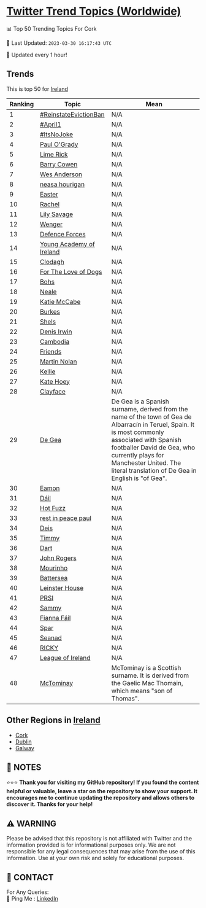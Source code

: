 [Twitter Trend Topics (Worldwide)](https://github.com/ErcinDedeoglu/Twitter-Trend-Topics)
==========


📊 Top 50 Trending Topics For Cork

📆 Last Updated: `2023-03-30 16:17:43 UTC`

🔧 Updated every 1 hour!


## Trends

This is top 50 for [Ireland](</Ireland>)

| Ranking | Topic | Mean |
| ------- | ------------ | ------------ |
| 1 | [#ReinstateEvictionBan](http://twitter.com/search?q=%23ReinstateEvictionBan) | N/A |
| 2 | [#April1](http://twitter.com/search?q=%23April1) | N/A |
| 3 | [#ItsNoJoke](http://twitter.com/search?q=%23ItsNoJoke) | N/A |
| 4 | [Paul O'Grady](http://twitter.com/search?q=Paul+O%27Grady) | N/A |
| 5 | [Lime Rick](http://twitter.com/search?q=Lime+Rick) | N/A |
| 6 | [Barry Cowen](http://twitter.com/search?q=Barry+Cowen) | N/A |
| 7 | [Wes Anderson](http://twitter.com/search?q=Wes+Anderson) | N/A |
| 8 | [neasa hourigan](http://twitter.com/search?q=neasa+hourigan) | N/A |
| 9 | [Easter](http://twitter.com/search?q=Easter) | N/A |
| 10 | [Rachel](http://twitter.com/search?q=Rachel) | N/A |
| 11 | [Lily Savage](http://twitter.com/search?q=Lily+Savage) | N/A |
| 12 | [Wenger](http://twitter.com/search?q=Wenger) | N/A |
| 13 | [Defence Forces](http://twitter.com/search?q=Defence+Forces) | N/A |
| 14 | [Young Academy of Ireland](http://twitter.com/search?q=Young+Academy+of+Ireland) | N/A |
| 15 | [Clodagh](http://twitter.com/search?q=Clodagh) | N/A |
| 16 | [For The Love of Dogs](http://twitter.com/search?q=For+The+Love+of+Dogs) | N/A |
| 17 | [Bohs](http://twitter.com/search?q=Bohs) | N/A |
| 18 | [Neale](http://twitter.com/search?q=Neale) | N/A |
| 19 | [Katie McCabe](http://twitter.com/search?q=Katie+McCabe) | N/A |
| 20 | [Burkes](http://twitter.com/search?q=Burkes) | N/A |
| 21 | [Shels](http://twitter.com/search?q=Shels) | N/A |
| 22 | [Denis Irwin](http://twitter.com/search?q=Denis+Irwin) | N/A |
| 23 | [Cambodia](http://twitter.com/search?q=Cambodia) | N/A |
| 24 | [Friends](http://twitter.com/search?q=Friends) | N/A |
| 25 | [Martin Nolan](http://twitter.com/search?q=Martin+Nolan) | N/A |
| 26 | [Kellie](http://twitter.com/search?q=Kellie) | N/A |
| 27 | [Kate Hoey](http://twitter.com/search?q=Kate+Hoey) | N/A |
| 28 | [Clayface](http://twitter.com/search?q=Clayface) | N/A |
| 29 | [De Gea](http://twitter.com/search?q=De+Gea) | De Gea is a Spanish surname, derived from the name of the town of Gea de Albarracín in Teruel, Spain. It is most commonly associated with Spanish footballer David de Gea, who currently plays for Manchester United. The literal translation of De Gea in English is "of Gea". |
| 30 | [Eamon](http://twitter.com/search?q=Eamon) | N/A |
| 31 | [Dáil](http://twitter.com/search?q=D%c3%a1il) | N/A |
| 32 | [Hot Fuzz](http://twitter.com/search?q=Hot+Fuzz) | N/A |
| 33 | [rest in peace paul](http://twitter.com/search?q=rest+in+peace+paul) | N/A |
| 34 | [Deis](http://twitter.com/search?q=Deis) | N/A |
| 35 | [Timmy](http://twitter.com/search?q=Timmy) | N/A |
| 36 | [Dart](http://twitter.com/search?q=Dart) | N/A |
| 37 | [John Rogers](http://twitter.com/search?q=John+Rogers) | N/A |
| 38 | [Mourinho](http://twitter.com/search?q=Mourinho) | N/A |
| 39 | [Battersea](http://twitter.com/search?q=Battersea) | N/A |
| 40 | [Leinster House](http://twitter.com/search?q=Leinster+House) | N/A |
| 41 | [PRSI](http://twitter.com/search?q=PRSI) | N/A |
| 42 | [Sammy](http://twitter.com/search?q=Sammy) | N/A |
| 43 | [Fianna Fáil](http://twitter.com/search?q=Fianna+F%c3%a1il) | N/A |
| 44 | [Spar](http://twitter.com/search?q=Spar) | N/A |
| 45 | [Seanad](http://twitter.com/search?q=Seanad) | N/A |
| 46 | [RICKY](http://twitter.com/search?q=RICKY) | N/A |
| 47 | [League of Ireland](http://twitter.com/search?q=League+of+Ireland) | N/A |
| 48 | [McTominay](http://twitter.com/search?q=McTominay) | McTominay is a Scottish surname. It is derived from the Gaelic Mac Thomain, which means "son of Thomas". |



## Other Regions in [Ireland](</Ireland>)

* [Cork](</Ireland/Cork.md>)
* [Dublin](</Ireland/Dublin.md>)
* [Galway](</Ireland/Galway.md>)



## 📝 NOTES

⭐⭐⭐ **Thank you for visiting my GitHub repository! If you found the content helpful or valuable, leave a star on the repository to show your support. It encourages me to continue updating the repository and allows others to discover it. Thanks for your help!**


## ⚠️ WARNING

Please be advised that this repository is not affiliated with Twitter and the information provided is for informational purposes only. We are not responsible for any legal consequences that may arise from the use of this information. Use at your own risk and solely for educational purposes.


## 📨 CONTACT

 For Any Queries:  
            🏓 Ping Me : [LinkedIn](https://www.linkedin.com/in/ercindedeoglu/)
